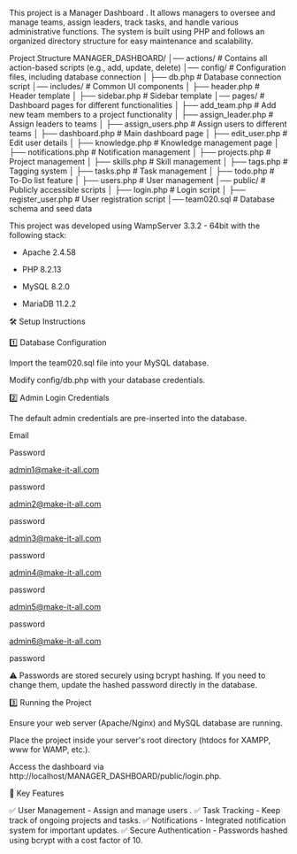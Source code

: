 This project is a Manager Dashboard . It allows managers to oversee and manage teams, assign leaders, track tasks, and handle various administrative functions. The system is built using PHP and follows an organized directory structure for easy maintenance and scalability.

Project Structure
MANAGER_DASHBOARD/
│── actions/ # Contains all action-based scripts (e.g., add, update, delete)
│── config/ # Configuration files, including database connection
│ ├── db.php # Database connection script
│── includes/ # Common UI components
│ ├── header.php # Header template
│ ├── sidebar.php # Sidebar template
│── pages/ # Dashboard pages for different functionalities
│ ├── add_team.php # Add new team members to a project functionality
│ ├── assign_leader.php # Assign leaders to teams
│ ├── assign_users.php # Assign users to different teams
│ ├── dashboard.php # Main dashboard page
│ ├── edit_user.php # Edit user details
│ ├── knowledge.php # Knowledge management page
│ ├── notifications.php # Notification management
│ ├── projects.php # Project management
│ ├── skills.php # Skill management
│ ├── tags.php # Tagging system
│ ├── tasks.php # Task management
│ ├── todo.php # To-Do list feature
│ ├── users.php # User management
│── public/ # Publicly accessible scripts
│ ├── login.php # Login script
│ ├── register_user.php # User registration script
│── team020.sql # Database schema and seed data

This project was developed using WampServer 3.3.2 - 64bit with the following stack:

- Apache 2.4.58

- PHP 8.2.13

- MySQL 8.2.0

- MariaDB 11.2.2

🛠️ Setup Instructions

1️⃣ Database Configuration

Import the team020.sql file into your MySQL database.

Modify config/db.php with your database credentials.

2️⃣ Admin Login Credentials

The default admin credentials are pre-inserted into the database.

Email

Password

admin1@make-it-all.com

password

admin2@make-it-all.com

password

admin3@make-it-all.com

password

admin4@make-it-all.com

password

admin5@make-it-all.com

password

admin6@make-it-all.com

password

⚠ Passwords are stored securely using bcrypt hashing. If you need to change them, update the hashed password directly in the database.

3️⃣ Running the Project

Ensure your web server (Apache/Nginx) and MySQL database are running.

Place the project inside your server's root directory (htdocs for XAMPP, www for WAMP, etc.).

Access the dashboard via http://localhost/MANAGER_DASHBOARD/public/login.php.

🔧 Key Features

✅ User Management - Assign and manage users .
✅ Task Tracking - Keep track of ongoing projects and tasks.
✅ Notifications - Integrated notification system for important updates.
✅ Secure Authentication - Passwords hashed using bcrypt with a cost factor of 10.
